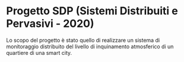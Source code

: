 # Progetto SDP (Sistemi Distribuiti e Pervasivi - 2020)
Lo scopo del progetto è stato quello di realizzare un sistema di monitoraggio distribuito del livello di inquinamento atmosferico di un quartiere di una smart city.
